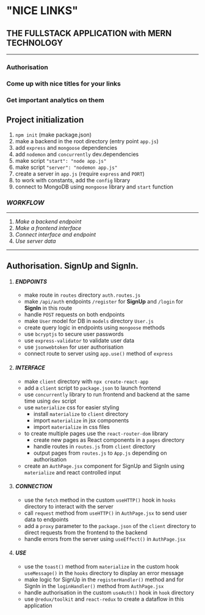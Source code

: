 # "NICE LINKS"
## THE FULLSTACK APPLICATION with **MERN** TECHNOLOGY
----
### **Authorisation**
### **Come up with nice titles for your links**
### **Get important analytics on them**

## Project initialization
1. `npm init` (make package.json)
2. make a backend in the root directory (entry point `app.js`)
3. add `express` and `mongoose` dependencies
4. add `nodemon` and `concurrently` dev.dependencies
5. make script `"start": "node app.js"`
6. make script `"server": "nodemon app.js"`
7. create a server in `app.js` (require `express` and `PORT`)
8. to work with constants, add the `config` library
9. connect to MongoDB using `mongoose` library and `start` function

### *WORKFLOW*
----

1. *Make a backend endpoint*
2. *Make a frontend interface*
3. *Connect interface and endpoint*
4. *Use server data*
----

## Authorisation. SignUp and SignIn.
1. #### *ENDPOINTS*
   * make route in `routes` directory `auth.routes.js`
   * make `/api/auth` endpoints `/register` for **SignUp** and `/login` for **SignIn** in this route
   * handle `POST` requests on both endpoints
   * make `User` model for DB in `models` directory `User.js`
   * create query logic in endpoints using `mongoose` methods
   * use `bcryptjs` to secure user passwords 
   * use `express-validator` to validate user data
   * use `jsonwebtoken` for user authorisation
   * connect route to server using `app.use()` method of `express`
2. #### *INTERFACE*
   * make `client` directory with `npx create-react-app`
   * add a `client` script to `package.json` to launch frontend
   * use `concurrently` library to run frontend and backend at the same time using `dev` script
   * use `materialize` css for easier styling
       - install `materialize` to `client` directory
       - import `materialize` in jsx components
       - import `materialize` in css files
   * to create multiple pages use the `react-router-dom` library
       - create new pages as React components in a `pages` directory
       - handle routes in `routes.js` from `client` directory
       - output pages from `routes.js` to `App.js` depending on authorisation
   * create an `AuthPage.jsx` component for SignUp and SignIn using `materialize` and react controlled input
3. #### *CONNECTION*
   * use the `fetch` method in the custom `useHTTP()` hook in `hooks` directory to interact with the server
   * call `request` method from `useHTTP()` in `AuthPage.jsx` to send user data to endpoints
   * add a `proxy` parameter to the `package.json` of the `client` directory to direct requests from the frontend to the backend
   * handle errors from the server using `useEffect()` in `AuthPage.jsx`
4. #### *USE*
   * use the `toast()` method from `materialize` in the custom hook `useMessage()` in the `hooks` directory to display an error message
   * make logic for SignUp in the `registerHandler()` method and for SignIn in the `loginHandler()` method from `AuthPage.jsx`
   * handle authorisation in the custom `useAuth()` hook in `hook` directory
   * use `@redux/toolkit` and `react-redux` to create a dataflow in this application
   

